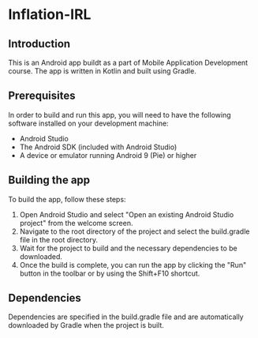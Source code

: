 # Inflation-IRL

## Introduction

This is an Android app buildt as a part of Mobile Application Development course. The app is written in Kotlin and built using Gradle.

## Prerequisites

In order to build and run this app, you will need to have the following software installed on your development machine:

* Android Studio
* The Android SDK (included with Android Studio)
* A device or emulator running Android 9 (Pie) or higher

## Building the app

To build the app, follow these steps:

1. Open Android Studio and select "Open an existing Android Studio project" from the welcome screen.
2. Navigate to the root directory of the project and select the build.gradle file in the root directory.
3. Wait for the project to build and the necessary dependencies to be downloaded.
4. Once the build is complete, you can run the app by clicking the "Run" button in the toolbar or by using the Shift+F10 shortcut.

## Dependencies

Dependencies are specified in the build.gradle file and are automatically downloaded by Gradle when the project is built.
